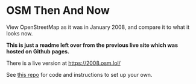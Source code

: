 # OSM Then And Now

View OpenStreetMap as it was in January 2008, and compare it to what it looks now.

**This is just a readme left over from the previous live site which was hosted on Github pages.**

There is a live version at https://2008.osm.lol/ 

See [this repo](https://github.com/mvexel/openstreetmap-vintage-tile-server) for code and instructions to set up your own. 
